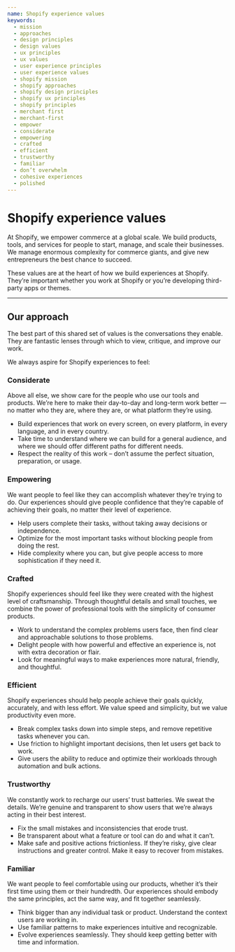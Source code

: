 ```yaml
---
name: Shopify experience values
keywords:
  - mission
  - approaches
  - design principles
  - design values
  - ux principles
  - ux values
  - user experience principles
  - user experience values
  - shopify mission
  - shopify approaches
  - shopify design principles
  - shopify ux principles
  - shopify principles
  - merchant first
  - merchant-first
  - empower
  - considerate
  - empowering
  - crafted
  - efficient
  - trustworthy
  - familiar
  - don’t overwhelm
  - cohesive experiences
  - polished
---
```


# Shopify experience values

At Shopify, we empower commerce at a global scale. We build products, tools, and services for people to start, manage, and scale their businesses. We manage enormous complexity for commerce giants, and give new entrepreneurs the best chance to succeed.

These values are at the heart of how we build experiences at Shopify. They’re important whether you work at Shopify or you’re developing third-party apps or themes.

---

## Our approach <!-- nav:skipsection -->

The best part of this shared set of values is the conversations they enable. They are fantastic lenses through which to view, critique, and improve our work.

We always aspire for Shopify experiences to feel:

### Considerate

Above all else, we show care for the people who use our tools and products. We’re here to make their day-to-day and long-term work better — no matter who they are, where they are, or what platform they’re using.

- Build experiences that work on every screen, on every platform, in every language, and in every country.
- Take time to understand where we can build for a general audience, and where we should offer different paths for different needs.
- Respect the reality of this work – don’t assume the perfect situation, preparation, or usage.

### Empowering

We want people to feel like they can accomplish whatever they’re trying to do. Our experiences should give people confidence that they’re capable of achieving their goals, no matter their level of experience.

- Help users complete their tasks, without taking away decisions or independence.
- Optimize for the most important tasks without blocking people from doing the rest.
- Hide complexity where you can, but give people access to more sophistication if they need it.

### Crafted

Shopify experiences should feel like they were created with the highest level of craftsmanship. Through thoughtful details and small touches, we combine the power of professional tools with the simplicity of consumer products.

- Work to understand the complex problems users face, then find clear and approachable solutions to those problems.
- Delight people with how powerful and effective an experience is, not with extra decoration or flair.
- Look for meaningful ways to make experiences more natural, friendly, and thoughtful.

### Efficient

Shopify experiences should help people achieve their goals quickly, accurately, and with less effort. We value speed and simplicity, but we value productivity even more.

- Break complex tasks down into simple steps, and remove repetitive tasks whenever you can.
- Use friction to highlight important decisions, then let users get back to work.
- Give users the ability to reduce and optimize their workloads through automation and bulk actions.

### Trustworthy

We constantly work to recharge our users’ trust batteries. We sweat the details. We’re genuine and transparent to show users that we’re always acting in their best interest.

- Fix the small mistakes and inconsistencies that erode trust.
- Be transparent about what a feature or tool can do and what it can’t.
- Make safe and positive actions frictionless. If they’re risky, give clear instructions and greater control. Make it easy to recover from mistakes.

### Familiar

We want people to feel comfortable using our products, whether it’s their first time using them or their hundredth. Our experiences should embody the same principles, act the same way, and fit together seamlessly.

- Think bigger than any individual task or product. Understand the context users are working in.
- Use familiar patterns to make experiences intuitive and recognizable.
- Evolve experiences seamlessly. They should keep getting better with time and information.
